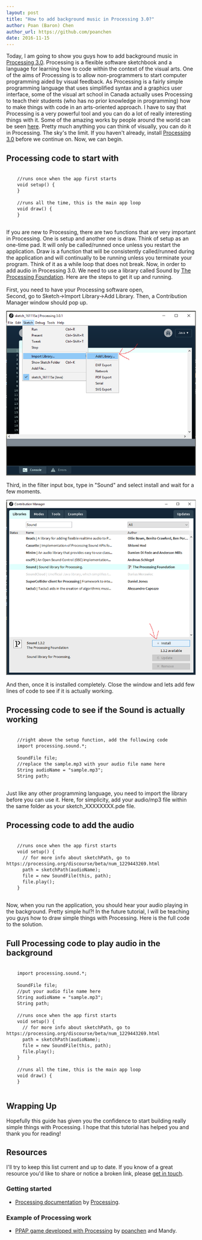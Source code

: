 ```yaml
---
layout: post
title: "How to add background music in Processing 3.0?"
author: Poan (Baron) Chen
author_url: https://github.com/poanchen
date: 2016-11-15
---
```

Today, I am going to show you guys how to add background music in [Processing 3.0](https://processing.org/). Processing is a flexible software sketchbook and a language for learning how to code within the context of the visual arts. One of the aims of Processing is to allow non-programmers to start computer programming aided by visual feedback. As Processing is a fairly simple programming language that uses simplified syntax and a graphics user interface, some of the visual art school in Canada actually uses Processing to teach their students (who has no prior knowledge in programming) how to make things with code in an arts-oriented approach. I have to say that Processing is a very powerful tool and you can do a lot of really interesting things with it. Some of the amazing works by people around the world can be seen [here](https://processing.org/exhibition/). Pretty much anything you can think of visually, you can do it in Processing. The sky's the limit. If you haven't already, install [Processing 3.0](https://processing.org/download/) before we continue on. Now, we can begin.

## Processing code to start with

<pre>
  <code class="java">
    //runs once when the app first starts
    void setup() {
    }

    //runs all the time, this is the main app loop
    void draw() {
    }
  </code>
</pre>
If you are new to Processing, there are two functions that are very important in Processing. One is setup and another one is draw. Think of setup as an one-time pad. It will only be called/runned once unless you restart the application. Draw is a function that will be consistently called/runned during the application and will continually to be running unless you terminate your program. Think of it as a while loop that does not break. Now, in order to add audio in Processing 3.0. We need to use a library called Sound by [The Processing Foundation](https://processingfoundation.org/). Here are the steps to get it up and running.<br><br>
First, you need to have your Processing software open,<br>
Second, go to Sketch->Import Library->Add Library. Then, a Contribution Manager window should pop up.<br>

<img src="/img/2016/11/15/how-to-add-background-music-in-processing-3.0/how to add library.PNG" alt="How to add library">

Third, in the filter input box, type in "Sound" and select install and wait for a few moments.

<img src="/img/2016/11/15/how-to-add-background-music-in-processing-3.0/install the library.PNG" alt="Install the library">

And then, once it is installed completely. Close the window and lets add few lines of code to see if it is actually working.

## Processing code to see if the Sound is actually working

<pre>
  <code class="java">
    //right above the setup function, add the following code
    import processing.sound.*;
    
    SoundFile file;
    //replace the sample.mp3 with your audio file name here
    String audioName = "sample.mp3";
    String path;
  </code>
</pre>
Just like any other programming language, you need to import the library before you can use it. Here, for simplicity, add your audio/mp3 file within the same folder as your sketch_XXXXXXXX.pde file.

## Processing code to add the audio

<pre>
  <code class="java">
    //runs once when the app first starts
    void setup() {
      // for more info about sketchPath, go to https://processing.org/discourse/beta/num_1229443269.html
      path = sketchPath(audioName);
      file = new SoundFile(this, path);
      file.play();
    }
  </code>
</pre>
Now, when you run the application, you should hear your audio playing in the background. Pretty simple hul?! In the future tutorial, I will be teaching you guys how to draw simple things with Processing. Here is the full code to the solution.

## Full Processing code to play audio in the background

<pre>
  <code class="java">
    import processing.sound.*;
    
    SoundFile file;
    //put your audio file name here
    String audioName = "sample.mp3";
    String path;

    //runs once when the app first starts
    void setup() {
      // for more info about sketchPath, go to https://processing.org/discourse/beta/num_1229443269.html
      path = sketchPath(audioName);
      file = new SoundFile(this, path);
      file.play();
    }

    //runs all the time, this is the main app loop
    void draw() {
    }
  </code>
</pre>

## Wrapping Up

Hopefully this guide has given you the confidence to start building really simple things with Processing. I hope that this tutorial has helped you and thank you for reading!

## Resources

I'll try to keep this list current and up to date. If you know of a great resource you'd like to share or notice a broken link, please [get in touch](https://github.com/poanchen).

### Getting started

* [Processing documentation](https://processing.org/reference/) by [Processing](https://processing.org/).

### Example of Processing work

* [PPAP game developed with Processing](https://github.com/poanchen/try-to-avoid-PPAP-game) by [poanchen](https://github.com/poanchen) and Mandy.